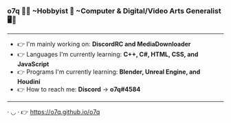 ### <b>o7q</b> 👋🙂 ~Hobbyist 🧀 ~Computer & Digital/Video Arts Generalist 🖥️🎥
---
- 👉 I'm mainly working on: <b>DiscordRC and MediaDownloader</b>
- 👉 Languages I'm currently learning: <b>C++, C#, HTML, CSS, and JavaScript</b>
- 👉 Programs I'm currently learning: <b>Blender, Unreal Engine, and Houdini</b>
- 👉 How to reach me: <b>Discord</b> -> <b>o7q#4584</b>
---
· ◡ · 👉 https://o7q.github.io/o7q